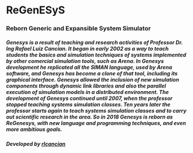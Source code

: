 # ReGenESyS
### Reborn Generic and Expansible System Simulator
##### Genesys is a result of teaching and research activities of Professor Dr. Ing Rafael Luiz Cancian. It began in early 2002 as a way to teach students the basics and simulation techniques of systems implemented by other comercial simulation tools, such as Arena. In Genesys development he replicated all the SIMAN language, used by Arena software, and Genesys has become a clone of that tool, including its graphical interface. Genesys allowed the inclusion of new simulation components through dynamic link libraries and also the parallel execution of simulation models in a distributed environment. The development of Genesys continued until 2007, when the professor stopped teaching systems simulation classes. Ten years later the professor starts again to teach systems simulation classes and to carry out scientific research in the area. So in 2018 Genesys is reborn as ReGenesys, with new language and programming techniques, and even more ambitious goals.

##### Developed by [rlcancian](https://github.com/rlcancian)
